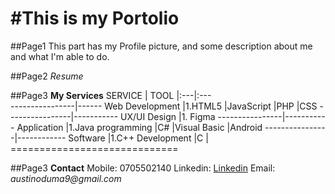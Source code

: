 #This is my Portolio
==================================================
##Page1
  This part has my Profile picture, and some description about me and what I'm able to do.

##Page2
    _Resume_

##Page3
    **My Services**
    SERVICE   | TOOL
    |:---|:---      
    ----------------|------
    Web Development |1.HTML5
                    |JavaScript
                    |PHP
                    |CSS
    ----------------|-----------
    UX/UI Design    |1. Figma
    ----------------|-----------
    Application     |1.Java
      programming   |C#
                    |Visual Basic
                    |Android
    ----------------|------------
    Software        |1.C++
    Development     |C
                    |
    =============================


##Page3
    **Contact**
    Mobile: 0705502140
    Linkedin: [Linkedin]("https://www.linkedin.com/in/austin-oduma-598250210/")
    Email: _austinoduma9@gmail.com_

  
